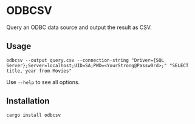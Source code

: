 # ODBCSV

Query an ODBC data source and output the result as CSV.

## Usage

```shell
odbcsv --output query.csv --connection-string "Driver={SQL Server};Server=localhost;UID=SA;PWD=<YourStrong@Passw0rd>;" "SELECT title, year from Movies"
```

Use `--help` to see all options.

## Installation

```shell
cargo install odbcsv
```
